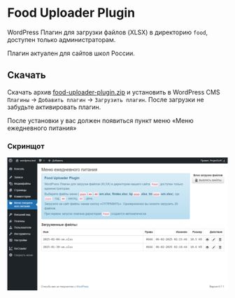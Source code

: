 # Food Uploader Plugin

WordPress Плагин для загрузки файлов (XLSX) в директорию `food`, доступен только администраторам. 

Плагин актуален для сайтов школ России.

## Скачать

Скачать архив [food-uploader-plugin.zip](https://github.com/ProjectSoft-STUDIONIONS/food-uploader-plugin/releases/latest/download/food-uploader-plugin.zip) и установить в WordPress CMS `Плагины` -> `Добавить плагин` -> `Загрузить плагин`. После загрузки не забудьте активировать плагин.

После установки у вас должен появиться пункт меню «Меню ежедневного питания»

### Скринщот

![XLSX в директорию food](screenshot.png?raw=true)
